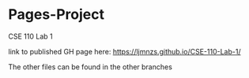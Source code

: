 # Pages-Project
CSE 110 Lab 1

link to published GH page here: https://ljmnzs.github.io/CSE-110-Lab-1/

The other files can be found in the other branches
